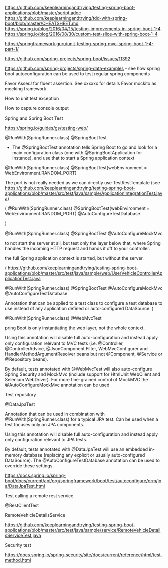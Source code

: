 https://github.com/keeplearningandtrying/testing-spring-boot-applications/blob/master/script.adoc
https://github.com/keeplearningandtrying/tdd-with-spring-boot/blob/master/CHEATSHEET.md
https://spring.io/blog/2016/04/15/testing-improvements-in-spring-boot-1-4
https://spring.io/blog/2016/08/30/custom-test-slice-with-spring-boot-1-4

https://springframework.guru/unit-testing-spring-mvc-spring-boot-1-4-part-1/

https://github.com/spring-projects/spring-boot/issues/11392

https://github.com/spring-projects/spring-data-examples - see how spring boot autoconfiguration can be used to test regular spring components

Favor AsserJ for fluent assertion. See xxxxxx for details
Favor mockito as mocking framework

How to unit test exception

How to capture console output


Spring and Spring Boot Test


https://spring.io/guides/gs/testing-web/



@RunWith(SpringRunner.class)
@SpringBootTest

* The @SpringBootTest annotation tells Spring Boot to go and look for a main configuration 
class (one with @SpringBootApplication for instance), and use that to start a Spring application context

@RunWith(SpringRunner.class)
@SpringBootTest(webEnvironment = WebEnvironment.RANDOM_PORT)

The port is not really needed as we can directly use TestRestTemplate (see https://github.com/keeplearningandtrying/testing-spring-boot-applications/blob/master/src/test/java/sample/ApplicationIntegrationTest.java)


(
@RunWith(SpringRunner.class)
@SpringBootTest(webEnvironment = WebEnvironment.RANDOM_PORT)
@AutoConfigureTestDatabase



)


@RunWith(SpringRunner.class)
@SpringBootTest
@AutoConfigureMockMvc


to not start the server at all, but test only the layer below that, where Spring 
handles the incoming HTTP request and hands it off to your controller.

the full Spring application context is started, but without the server.


(
https://github.com/keeplearningandtrying/testing-spring-boot-applications/blob/master/src/test/java/sample/web/UserVehicleControllerApplicationTest.java

@RunWith(SpringRunner.class)
@SpringBootTest
@AutoConfigureMockMvc
@AutoConfigureTestDatabase

Annotation that can be applied to a test class to configure a test database to use instead of any application defined or auto-configured DataSource.
)





@RunWith(SpringRunner.class)
@WebMvcTest

pring Boot is only instantiating the web layer, not the whole context. 

Using this annotation will disable full auto-configuration and instead apply 
only configuration relevant to MVC tests (i.e. @Controller, @ControllerAdvice, 
@JsonComponent Filter, WebMvcConfigurer and HandlerMethodArgumentResolver beans 
but not @Component, @Service or @Repository beans).

By default, tests annotated with @WebMvcTest will also auto-configure Spring Security 
and MockMvc (include support for HtmlUnit WebClient and Selenium WebDriver). For more 
fine-grained control of MockMVC the @AutoConfigureMockMvc annotation can be used. 




Test repository

@DataJpaTest

Annotation that can be used in combination with @RunWith(SpringRunner.class) for a typical JPA test. Can be used when a test focuses only on JPA components.

Using this annotation will disable full auto-configuration and instead apply only configuration relevant to JPA tests.

By default, tests annotated with @DataJpaTest will use an embedded in-memory database (replacing any explicit or usually auto-configured DataSource). The @AutoConfigureTestDatabase annotation can be used to override these settings. 

https://docs.spring.io/spring-boot/docs/current/api/org/springframework/boot/test/autoconfigure/orm/jpa/DataJpaTest.html




Test calling a remote rest service

@RestClientTest

RemoteVehicleDetailsService 

https://github.com/keeplearningandtrying/testing-spring-boot-applications/blob/master/src/test/java/sample/service/RemoteVehicleDetailsServiceTest.java




Security test

https://docs.spring.io/spring-security/site/docs/current/reference/html/test-method.html


